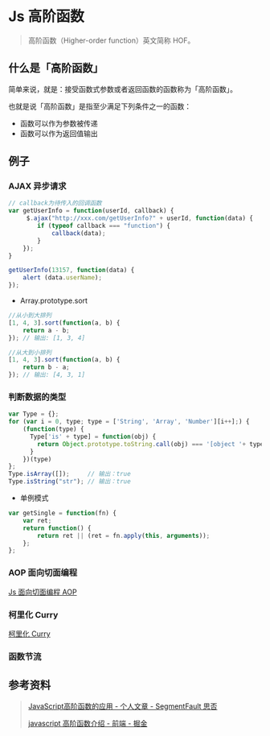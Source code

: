 # Js 高阶函数

> 高阶函数（Higher-order function）英文简称 HOF。

## 什么是「高阶函数」

简单来说，就是：接受函数式参数或者返回函数的函数称为「高阶函数」。

也就是说「高阶函数」是指至少满足下列条件之一的函数：

- 函数可以作为参数被传递
- 函数可以作为返回值输出

## 例子

### AJAX 异步请求
```js
// callback为待传入的回调函数
var getUserInfo = function(userId, callback) {
     $.ajax("http://xxx.com/getUserInfo?" + userId, function(data) {
        if (typeof callback === "function") {
            callback(data);
        }
    });
}

getUserInfo(13157, function(data) {
    alert (data.userName);
});
```

- Array.prototype.sort
```js
//从小到大排列
[1, 4, 3].sort(function(a, b) {
    return a - b;
}); // 输出: [1, 3, 4]

//从大到小排列
[1, 4, 3].sort(function(a, b) {
    return b - a;
}); // 输出: [4, 3, 1]
```

### 判断数据的类型
```js
var Type = {};
for (var i = 0, type; type = ['String', 'Array', 'Number'][i++];) {
	(function(type) {
	  Type['is' + type] = function(obj) {
		return Object.prototype.toString.call(obj) === '[object '+ type +']';
	  }
	})(type)
};
Type.isArray([]);     // 输出：true
Type.isString("str"); // 输出：true
```

- 单例模式
```js
var getSingle = function(fn) {
    var ret;
    return function() {
        return ret || (ret = fn.apply(this, arguments));
    };
};
```

### AOP 面向切面编程

[Js 面向切面编程 AOP](./JS-AOP.md)

### 柯里化 Curry

[柯里化 Curry](./Curry.md)

### 函数节流



## 参考资料
> [JavaScript高阶函数的应用 - 个人文章 - SegmentFault 思否](https://segmentfault.com/a/1190000012008266)
> 
> [javascript 高阶函数介绍 - 前端 - 掘金](https://juejin.im/entry/5815876c8ac247004fb6d132)